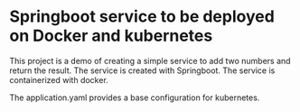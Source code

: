 # Springboot service to be deployed on Docker and kubernetes

This project is a demo of creating a simple service to add two numbers and return the result. The service is created with Springboot. The service is containerized with docker. 

The application.yaml provides a base configuration for kubernetes. 